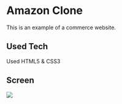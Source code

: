 <h1> Amazon Clone</h1>

This is an example of a commerce website.

<h2> Used Tech </h2>

Used HTML5 & CSS3

<h2> Screen </h2>
 
 ![](ekran.gif)
